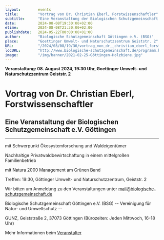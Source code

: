 ```yaml
---
layout:        events
title:         "Vortrag von Dr. Christian Eberl, Forstwissenschaftler"
subtitle:      "Eine Veranstaltung der Biologischen Schutzgemeinschaft e.V. Göttingen"
date:          2024-08-08T19:30:00+02:00
etime:         2024-08-08T21:30:00+02:00
publishdate:   2024-05-22T00:00:00+01:00
author:        "Biologische Schutzgemeinschaft Göttingen e.V. (BSG)"
place:         "Goettinger Umwelt- und Naturschutzzentrum Geiststr. 2"
URL:           "/2024/08/08/19/30/vortrag_von_dr__christian_eberl_forstwissenschaftler"
locURL:        "http://www.biologische-schutzgemeinschaft.de/programm.html"
image:         "/img/banner/2021-02-25-Göttingen-Holzbiene.jpg"
---
```


**Veranstaltung: 08. August 2024, 19:30 Uhr, Goettinger Umwelt- und Naturschutzzentrum Geiststr. 2**

Vortrag von Dr. Christian Eberl, Forstwissenschaftler
===========

Eine Veranstaltung der Biologischen Schutzgemeinschaft e.V. Göttingen
-----------

-------------


mit Schwerpunkt Ökosystemforschung und Waldeigentümer

Nachhaltige Privatwaldbewirtschaftung in einem mittelgroßen Familienbetrieb

mit Natura 2000 Management am Grünen Band

Treffen: 19:30, Göttinger Umwelt- und Naturschutzzentrum, Geiststr. 2


Wir bitten um Anmeldung zu den Veranstaltungen unter mail@biologische-schutzgemeinschaft.de

Biologische Schutzgemeinschaft Göttingen e.V. (BSG)
-- Vereinigung für Natur- und Umweltschutz --

GUNZ, Geiststraße 2, 37073 Göttingen (Bürozeiten: Jeden Mittwoch, 16-18 Uhr)


Mehr Informationen beim [Veranstalter](http://www.biologische-schutzgemeinschaft.de/programm.html)
